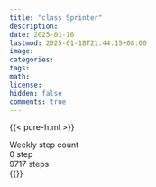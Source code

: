 ```yaml
---
title: "class Sprinter"
description: 
date: 2025-01-16
lastmod: 2025-01-18T21:44:15+08:00
image: 
categories: 
tags: 
math: 
license: 
hidden: false
comments: true
---
```

{{< pure-html >}}
<div class="chart-wrap vertical">
  <div class="title">Weekly step count</div>
  <div class="grid">
    <div class="bottom"> 0 step </div>
    <div class="bar" style="--bar-value:95%;" data-name="9188" title="01-12"></div>
    <div class="bar" style="--bar-value:62%;" data-name="6056" title="01-13"></div>
    <div class="bar" style="--bar-value:60%;" data-name="5820" title="01-14"></div>
    <div class="bar" style="--bar-value:1%;" data-name="69" title="01-15"></div>
    <div class="bar" style="--bar-value:36%;" data-name="3489" title="01-16"></div>
    <div class="bar" style="--bar-value:68%;" data-name="6645" title="01-17"></div>
    <div class="bar" style="--bar-value:100%;" data-name="9717" title="01-18"></div>
<div class="top"> 9717 steps </div>
  </div>
</div>
{{</ pure-html >}}